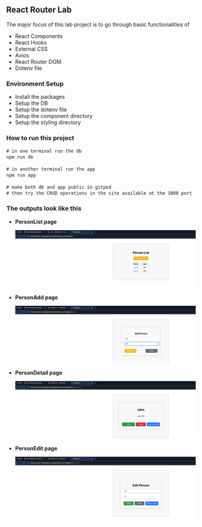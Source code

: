 ## React Router Lab

The major focus of this lab project is to go through basic functionalities of

- React Components
- React Hooks
- External CSS
- Axios
- React Router DOM
- Dotenv file

### Environment Setup

- Install the packages
- Setup the DB
- Setup the dotenv file
- Setup the component directory
- Setup the styling directory

### How to run this project

```
# in one terminal run the db
npm run db

# in another terminal run the app
npm run app

# make both db and app public in gitpod
# then try the CRUD operations in the site available at the 3000 port
```

### The outputs look like this

- **PersonList page**

  ![alt text](image.png)

- **PersonAdd page**

  ![alt text](image-1.png)

- **PersonDetail page**

  ![alt text](image-2.png)

- **PersonEdit page**

  ![alt text](image-3.png)

